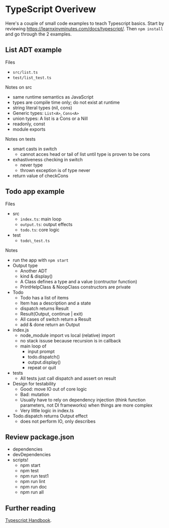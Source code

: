 TypeScript Overivew
===================

Here's a couple of small code examples to teach Typescript basics.
Start by reviewing <https://learnxinyminutes.com/docs/typescript/>.
Then `npm install` and go through the 2 examples.


List ADT example
----------------

Files

- `src/list.ts`
- `test/list_test.ts`

Notes on src

- same runtime semantics as JavaScript
- types are compile time only; do not exist at runtime
- string literal types (nil, cons)
- Generic types: `List<A>`, `Cons<A>`
- union types: A list is a Cons or a Nill
- readonly, const
- module exports

Notes on tests

- smart casts in switch
  - cannot acces head or tail of list until type is proven to be cons
- exhastiveness checking in switch
  - never type
  - thrown exception is of type never
- return value of checkCons


Todo app example
----------------

Files

- src
    - `index.ts`: main loop
    - `output.ts`: output effects
    - `todo.ts`: core logic
- test
    - `todo\_test.ts`

Notes

- run the app with `npm start`
- Output type
    - Another ADT
    - kind & display()
    - A Class defines a type and a value (contructor function)
    - PrintHelpClass & NoopClass constructors are private
- Todo
  - Todo has a list of items
  - Item has a description and a state
  - dispatch returns Result
  - Result(Output, continue | exit)
  - All cases of switch return a Result
  - add & done return an Output
- index.js
    - node\_module import vs local (relative) import
    - no stack issuse because recursion is in callback
    - main loop of
        - input prompt
        - todo.dispatch()
        - output.display()
        - repeat or quit
- tests
    - All tests just call dispatch and assert on result
- Design for testability
    - Good: move IO out of core logic
    - Bad: mutation
    - Usually have to rely on dependency injection
      (think function parameters, not DI frameworks) when things are more complex
    - Very little logic in index.ts
- Todo.dispatch returns Output effect
    - does not perform IO, only describes


Review package.json
--------------------

- dependencies
- devDependencies
- scripts!
    - npm start
    - npm test
    - npm run test1
    - npm run lint
    - npm run doc
    - npm run all


Further reading
---------------

[Typescript Handbook](https://www.typescriptlang.org/docs/handbook/basic-types.html).
